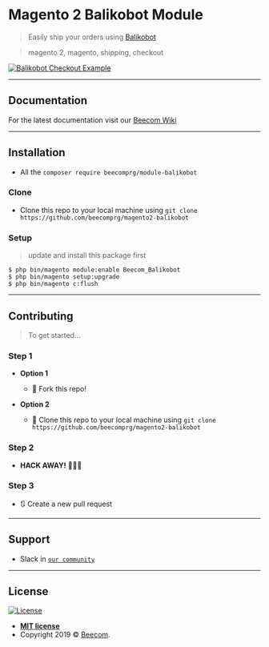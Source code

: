 
# Magento 2 Balikobot Module

> Easily ship your orders using [Balikobot](https://www.balikobot.cz/)

> magento 2, magento, shipping, checkout

[![Balikobot Checkout Example](https://api.media.atlassian.com/file/7f60764c-835f-4e9c-aec8-c525d83fdeed/binary?token=eyJhbGciOiJIUzI1NiJ9.eyJpc3MiOiI1NjU2MjdiYS00MzhjLTQzMzMtOTcxNi1jODI5ZWUzNjZiZTIiLCJhY2Nlc3MiOnsidXJuOmZpbGVzdG9yZTpmaWxlOjdmNjA3NjRjLTgzNWYtNGU5Yy1hZWM4LWM1MjVkODNmZGVlZCI6WyJyZWFkIl19LCJleHAiOjE1NzU0MDMwMDQsIm5iZiI6MTU3NTMyMDAyNH0.MNbqkEioVu3jtUnO4yRgmhwCOTDshZMY9JIwQ5JLnbw&client=565627ba-438c-4333-9716-c829ee366be2&name=2019-10-29%2010.52.40.gif)]()

---
## Documentation

For the latest documentation visit our [Beecom Wiki](https://beecomers.atlassian.net/wiki/spaces/BEEW/pages/670924801/Bal+kobot+modul)

---

## Installation

- All the `composer require beecomprg/module-balikobot`

### Clone

- Clone this repo to your local machine using `git clone https://github.com/beecomprg/magento2-balikobot`

### Setup

> update and install this package first

```shell
$ php bin/magento module:enable Beecom_Balikobot
$ php bin/magento setup:upgrade
$ php bin/magento c:flush
```
---

## Contributing

> To get started...

### Step 1

- **Option 1**
    - 🍴 Fork this repo!

- **Option 2**
    - 👯 Clone this repo to your local machine using `git clone https://github.com/beecomprg/magento2-balikobot`

### Step 2

- **HACK AWAY!** 🔨🔨🔨

### Step 3

- 🔃 Create a new pull request

---

## Support

- Slack in <a href="https://beecom-community.herokuapp.com/" target="_blank">`our community`</a>

---

## License

[![License](http://img.shields.io/:license-mit-blue.svg?style=flat-square)](http://badges.mit-license.org)

- **[MIT license](http://opensource.org/licenses/mit-license.php)**
- Copyright 2019 © <a href="https://beecom.io" target="_blank">Beecom</a>.
